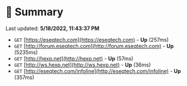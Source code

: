 # 📖 Summary
Last updated: **5/18/2022, 11:43:37 PM**

- `GET` [https://eseqtech.com](https://eseqtech.com) - **Up** (257ms)
- `GET` [http://forum.eseqtech.com](http://forum.eseqtech.com) - **Up** (5235ms)
- `GET` [http://hexp.net](http://hexp.net) - **Up** (57ms)
- `GET` [http://ws.hexp.net](http://ws.hexp.net) - **Up** (36ms)
- `GET` [http://eseqtech.com/infoline](http://eseqtech.com/infoline) - **Up** (357ms)
